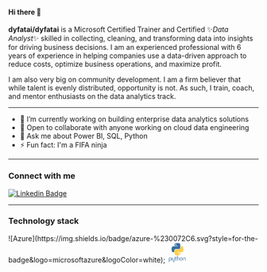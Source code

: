 #### Hi there 👋


**dyfatai/dyfatai** is a Microsoft Certified Trainer and Certified ✨_Data Analyst_✨ skilled in collecting, cleaning, and transforming data into insights for driving business decisions. I am an experienced professional with 6 years of experience in helping companies use a data-driven approach to reduce costs, optimize business operations, and maximize profit.

I am also very big on community development. I am a firm believer that while talent is evenly distributed, opportunity is not. As such, I train, coach, and mentor enthusiasts on the data analytics track.

---
- 🔭 I’m currently working on building enterprise data analytics solutions
- 👯 Open to collaborate with anyone working on cloud data engineering 
- 💬 Ask me about Power BI, SQL, Python
- ⚡ Fun fact: I'm a FIFA ninja

---
### Connect with me
[![Linkedin Badge](https://img.shields.io/badge/-Fatai-blue?style=flat&logo=Linkedin&logoColor=white)](https://www.linkedin.com/in/fatai-sanni/)

---
### Technology stack
<div>
![Azure](https://img.shields.io/badge/azure-%230072C6.svg?style=for-the-badge&logo=microsoftazure&logoColor=white);
<img src="https://github.com/devicons/devicon/blob/master/icons/python/python-original-wordmark.svg" title="Python" alt="Python" width="40" height="40"/>&nbsp;
  <div>
